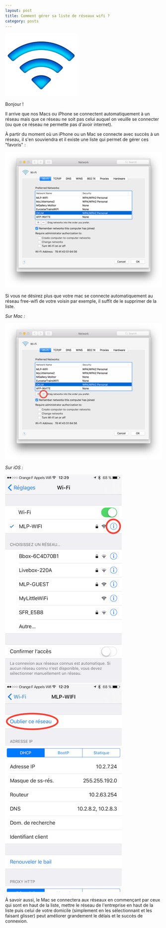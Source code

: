 ```yaml
---
layout: post
title: Comment gérer sa liste de réseaux wifi ?
category: posts
---
```


![Wifi-icon](/images/wifi_lg.png)


Bonjour !

Il arrive que nos Macs ou iPhone se connectent automatiquement à un réseau mais que ce réseau ne soit pas celui auquel on veuille se connecter (ou que ce réseau ne permette pas d'avoir internet). 

À partir du moment où un iPhone ou un Mac se connecte avec succès à un réseau, il s'en souviendra et il existe une liste qui permet de gérer ces "favoris" :

![sshot_prefs_wifi_1](/images/sshot_prefs_wifi_1.png)

Si vous ne désirez plus que votre mac se connecte automatiquement au réseau free-wifi de votre voisin par exemple, il suffit de le supprimer de la liste.
 
*Sur Mac :*

![sshot_prefs_wifi_2](/images/sshot_prefs_wifi_2.png)

*Sur iOS :*

![IMG_0189](/images/IMG_0189.PNG)   ![IMG_0190](/images/IMG_0190.PNG)


À savoir aussi, le Mac se connectera aux réseaux en commençant par ceux qui sont en haut de la liste, mettre le réseau de l'entreprise en haut de la liste puis celui de votre domicile (simplement en les sélectionnant et les faisant glisser) peut améliorer grandement le délais et le succès de connexion.

